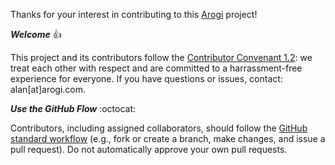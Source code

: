 Thanks for your interest in contributing to this [Arogi](http://Arogi.com) project!

*<strong>Welcome</strong>* :+1:  

This project and its contributors follow the [Contributor Convenant 1.2](http://contributor-covenant.org/): we treat each other with respect and are committed to a harrassment-free experience for everyone. If you have questions or issues, contact: alan[at]arogi.com.

*<strong>Use the GitHub Flow</strong>* :octocat:  

Contributors, including assigned collaborators, should follow the [GitHub standard workflow](https://guides.github.com/introduction/flow/) (e.g., fork or create a branch, make changes, and issue a pull request). Do not automatically approve your own pull requests. 

